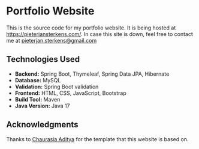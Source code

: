 # Portfolio Website

This is the source code for my portfolio website. It is being hosted at https://pieterjansterkens.com/.
In case this site is down, feel free to contact me at pieterjan.sterkens@gmail.com 

## Technologies Used

- **Backend:** Spring Boot, Thymeleaf, Spring Data JPA, Hibernate
- **Database:** MySQL
- **Validation:** Spring Boot validation
- **Frontend:** HTML, CSS, JavaScript, Bootstrap
- **Build Tool:** Maven
- **Java Version:** Java 17


## Acknowledgments

Thanks to [Chaurasia Aditya](https://github.com/chaurasia-aditya) for the template that this website is based on.
